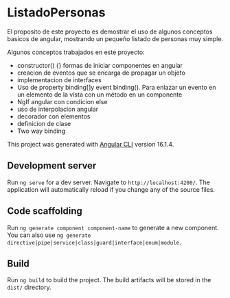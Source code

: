 # ListadoPersonas

El proposito de este proyecto es demostrar el uso de algunos conceptos basicos de angular, mostrando un pequeño listado de personas muy simple.

Algunos conceptos trabajados en este proyecto:
* constructor() {} formas de iniciar componentes en angular
* creacion de eventos que se encarga de propagar un objeto
* implementacion de interfaces
* Uso de property binding[]y event binding(). Para enlazar un evento en un elemento de la vista con un método en un componente
* NgIf angular con condicion else
* uso de interpolacion angular
* decorador con elementos
* definicion de clase
* Two way binding





This project was generated with [Angular CLI](https://github.com/angular/angular-cli) version 16.1.4.

## Development server

Run `ng serve` for a dev server. Navigate to `http://localhost:4200/`. The application will automatically reload if you change any of the source files.

## Code scaffolding

Run `ng generate component component-name` to generate a new component. You can also use `ng generate directive|pipe|service|class|guard|interface|enum|module`.

## Build

Run `ng build` to build the project. The build artifacts will be stored in the `dist/` directory.


